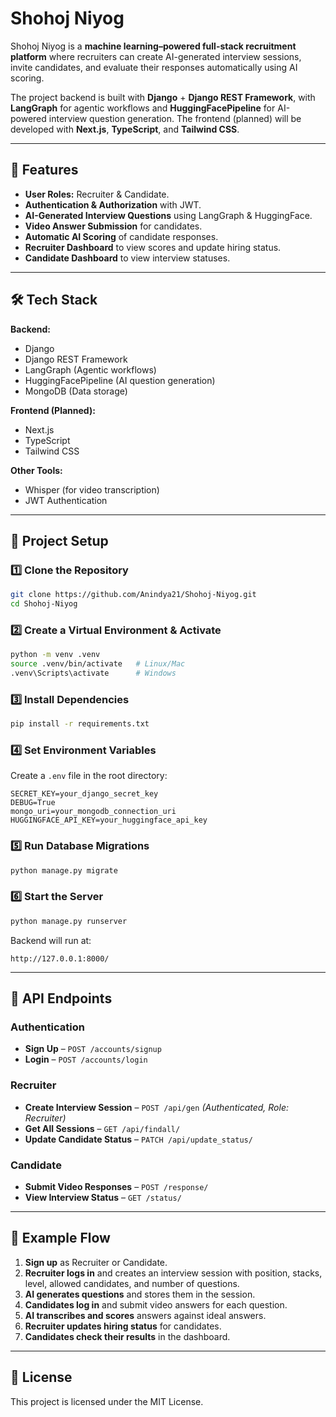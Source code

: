 # Shohoj Niyog

Shohoj Niyog is a **machine learning–powered full-stack recruitment platform** where recruiters can create AI-generated interview sessions, invite candidates, and evaluate their responses automatically using AI scoring.

The project backend is built with **Django** + **Django REST Framework**, with **LangGraph** for agentic workflows and **HuggingFacePipeline** for AI-powered interview question generation. The frontend (planned) will be developed with **Next.js**, **TypeScript**, and **Tailwind CSS**.

---

## 🚀 Features

- **User Roles:** Recruiter & Candidate.
- **Authentication & Authorization** with JWT.
- **AI-Generated Interview Questions** using LangGraph & HuggingFace.
- **Video Answer Submission** for candidates.
- **Automatic AI Scoring** of candidate responses.
- **Recruiter Dashboard** to view scores and update hiring status.
- **Candidate Dashboard** to view interview statuses.

---

## 🛠️ Tech Stack

**Backend:**
- Django
- Django REST Framework
- LangGraph (Agentic workflows)
- HuggingFacePipeline (AI question generation)
- MongoDB (Data storage)

**Frontend (Planned):**
- Next.js
- TypeScript
- Tailwind CSS

**Other Tools:**
- Whisper (for video transcription)
- JWT Authentication

---

## 📂 Project Setup

### 1️⃣ Clone the Repository
```bash
git clone https://github.com/Anindya21/Shohoj-Niyog.git
cd Shohoj-Niyog
```

### 2️⃣ Create a Virtual Environment & Activate
```bash
python -m venv .venv
source .venv/bin/activate   # Linux/Mac
.venv\Scripts\activate      # Windows
```

### 3️⃣ Install Dependencies
```bash
pip install -r requirements.txt
```

### 4️⃣ Set Environment Variables
Create a `.env` file in the root directory:
```env
SECRET_KEY=your_django_secret_key
DEBUG=True
mongo_uri=your_mongodb_connection_uri
HUGGINGFACE_API_KEY=your_huggingface_api_key
```

### 5️⃣ Run Database Migrations
```bash
python manage.py migrate
```

### 6️⃣ Start the Server
```bash
python manage.py runserver
```
Backend will run at:
```
http://127.0.0.1:8000/
```

---

## 🔗 API Endpoints

### Authentication
- **Sign Up** – `POST /accounts/signup`
- **Login** – `POST /accounts/login`

### Recruiter
- **Create Interview Session** – `POST /api/gen` *(Authenticated, Role: Recruiter)*
- **Get All Sessions** – `GET /api/findall/`
- **Update Candidate Status** – `PATCH /api/update_status/`

### Candidate
- **Submit Video Responses** – `POST /response/`
- **View Interview Status** – `GET /status/`

---

## 📌 Example Flow

1. **Sign up** as Recruiter or Candidate.
2. **Recruiter logs in** and creates an interview session with position, stacks, level, allowed candidates, and number of questions.
3. **AI generates questions** and stores them in the session.
4. **Candidates log in** and submit video answers for each question.
5. **AI transcribes and scores** answers against ideal answers.
6. **Recruiter updates hiring status** for candidates.
7. **Candidates check their results** in the dashboard.

---

## 📜 License
This project is licensed under the MIT License.
